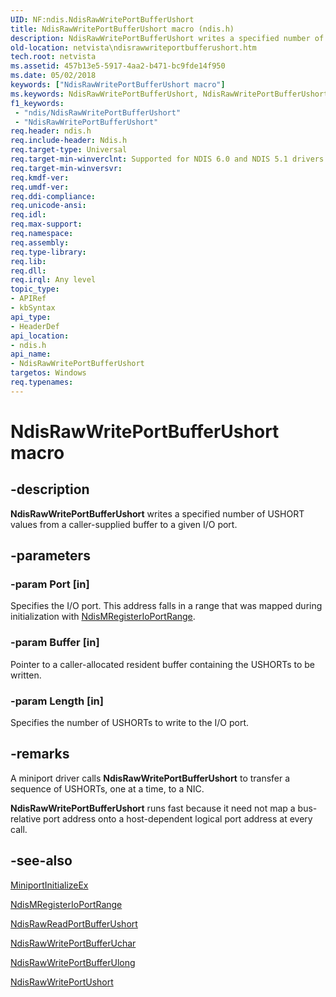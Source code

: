 ```yaml
---
UID: NF:ndis.NdisRawWritePortBufferUshort
title: NdisRawWritePortBufferUshort macro (ndis.h)
description: NdisRawWritePortBufferUshort writes a specified number of USHORT values from a caller-supplied buffer to a given I/O port.
old-location: netvista\ndisrawwriteportbufferushort.htm
tech.root: netvista
ms.assetid: 457b13e5-5917-4aa2-b471-bc9fde14f950
ms.date: 05/02/2018
keywords: ["NdisRawWritePortBufferUshort macro"]
ms.keywords: NdisRawWritePortBufferUshort, NdisRawWritePortBufferUshort macro [Network Drivers Starting with Windows Vista], miniport_port_raw_ref_43adee77-b540-4147-92a3-0035618064de.xml, ndis/NdisRawWritePortBufferUshort, netvista.ndisrawwriteportbufferushort
f1_keywords:
 - "ndis/NdisRawWritePortBufferUshort"
 - "NdisRawWritePortBufferUshort"
req.header: ndis.h
req.include-header: Ndis.h
req.target-type: Universal
req.target-min-winverclnt: Supported for NDIS 6.0 and NDIS 5.1 drivers (see    NdisRawWritePortBufferUshort   (NDIS 5.1)) in Windows Vista. Supported for NDIS 5.1 drivers (see    NdisRawWritePortBufferUshort   (NDIS 5.1)) in Windows XP.
req.target-min-winversvr: 
req.kmdf-ver: 
req.umdf-ver: 
req.ddi-compliance: 
req.unicode-ansi: 
req.idl: 
req.max-support: 
req.namespace: 
req.assembly: 
req.type-library: 
req.lib: 
req.dll: 
req.irql: Any level
topic_type:
- APIRef
- kbSyntax
api_type:
- HeaderDef
api_location:
- ndis.h
api_name:
- NdisRawWritePortBufferUshort
targetos: Windows
req.typenames: 
---
```


# NdisRawWritePortBufferUshort macro


## -description


<b>NdisRawWritePortBufferUshort</b> writes a specified number of USHORT values from a caller-supplied buffer
  to a given I/O port.


## -parameters




### -param Port [in]

Specifies the I/O port. This address falls in a range that was mapped during initialization with 
     <a href="https://docs.microsoft.com/windows-hardware/drivers/ddi/ndis/nf-ndis-ndismregisterioportrange">
     NdisMRegisterIoPortRange</a>.


### -param Buffer [in]

Pointer to a caller-allocated resident buffer containing the USHORTs to be written.


### -param Length [in]

Specifies the number of USHORTs to write to the I/O port.


## -remarks



A miniport driver calls 
    <b>NdisRawWritePortBufferUshort</b> to transfer a sequence of USHORTs, one at a time, to a NIC.

<b>NdisRawWritePortBufferUshort</b> runs fast because it need not map a bus-relative port address onto a
    host-dependent logical port address at every call.




## -see-also




<a href="https://docs.microsoft.com/windows-hardware/drivers/ddi/ndis/nc-ndis-miniport_initialize">MiniportInitializeEx</a>



<a href="https://docs.microsoft.com/windows-hardware/drivers/devtest/ndis-ndismregisterioportrange">NdisMRegisterIoPortRange</a>



<a href="https://docs.microsoft.com/windows-hardware/drivers/ddi/ndis/nf-ndis-ndisrawreadportbufferushort">NdisRawReadPortBufferUshort</a>



<a href="https://docs.microsoft.com/windows-hardware/drivers/ddi/ndis/nf-ndis-ndisrawwriteportbufferuchar">NdisRawWritePortBufferUchar</a>



<a href="https://docs.microsoft.com/windows-hardware/drivers/ddi/ndis/nf-ndis-ndisrawwriteportbufferulong">NdisRawWritePortBufferUlong</a>



<a href="https://docs.microsoft.com/windows-hardware/drivers/ddi/ndis/nf-ndis-ndisrawwriteportushort">NdisRawWritePortUshort</a>
 

 

